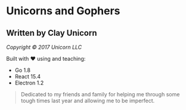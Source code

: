 # Unicorns and Gophers

## Written by Clay Unicorn
*Copyright &copy; 2017 Unicorn LLC*

Built with ❤ using and teaching:

- Go 1.8
- React 15.4
- Electron 1.2


> Dedicated to my friends and family for helping me through some tough times last year and allowing me to be imperfect.
